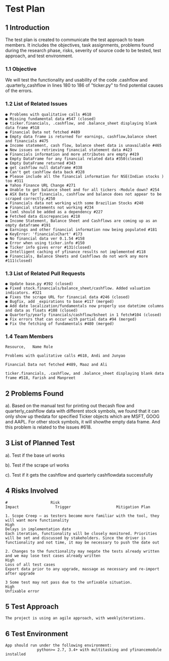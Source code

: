# Test Plan
## 1 Introduction

The test plan is created to communicate the test approach to team members. It includes the objectives,
task assignments, problems found during the research phase, risks, severity of source code to be tested,
test approach, and test environment.

### 1.1 Objective

We will test the functionality and usability of the code .cashflow and .quarterly_cashflow in lines 180 to 
186 of "ticker.py" to find potential causes of the errors.

### 1.2 List of Related Issues

```
● Problems with qualitative calls #618
● Missing fundamental data #547 (closed)
● ticker.financials, .cashflow, and .balance_sheet displaying blank data frame #518
● Financial Data not fetched #489
● Empty data frame is returned for earnings, cashflow,balance sheet and financials #475
● Income statement, cash flow, balance sheet data is unavailable #465
● New issues on retrieving financial statement data #423
● Financials information and more attributes are empty #419
● Empty DataFrame for any financial related data #350(closed)
● Empty DataFrame returned #343
● get cashflow null dataframe #338
● Can't get cashflow data back #328
● Please include all the financial information for NSE(Indian stocks ) too #311
● Yahoo Finance URL Change #271
● Unable to get balance sheet and for all tickers -Module down? #254
● ASX Data for financials, cashflow and balance does not appear to be scraped correctly.#250
● Financials data not working with some Brazilian Stocks #240
● Financial statements not working #234
● lxml should be added as a dependency #227
● Fetched data discrepancies #218
● Income Statement, Balance Sheet and Cashflows are coming up as an empty dataframe #191
● Earnings and other financial information now being populated #181
● KeyError: 'financialsChart' #173
● No financial data ver 0.1.54 #158
● Error when using ticker.info #150
● Ticker info gives error #131(closed)
● Intelligent caching of yfinance results not implemented #118
● Financials, Balance Sheets and Cashflows do not work any more #111(closed)
```
### 1.3 List of Related Pull Requests

```
● Update base.py #392 (closed)
● Fixed stock.financials/balance_sheet/cashflow. Added valuation indicators. #321
● Fixes the scrape URL for financial data #246 (closed)
● Bugfix, add _expirations to base #117 (merged)
● Add date localization/fundamentals now properly use datetime columns and data as floats #108 (closed)
● Quarterly/yearly financials/cashflow/bsheet in 1 fetch#104 (closed)
● Fix errors that can occur with partial data #94 (merged)
● Fix the fetching of fundamentals #480 (merged)
```
### 1.4 Team Members

```Resource,   Name Role```
```
Problems with qualitative calls #618, Andi and Junyao
```
```
Financial Data not fetched #489, Maaz and Ali
```
```
ticker.financials, .cashflow, and .balance_sheet displaying blank data frame #518, Farish and Manpreet
```
## 2 Problems Found

a). Based on the manual test for printing out thecash flow and quarterly_cashflow data with different
stock symbols, we found that it can only show up thedata for specified Ticker objects which are MSFT,
GOOG and AAPL. For other stock symbols, it will showthe empty data frame. And this problem is
related to the issues #618.

## 3 List of Planned Test


a). Test if the base url works

b). Test if the scrape url works

c). Test if it gets the cashflow and quarterly cashflowdata successfully

## 4 Risks Involved

```#                   Risk                                           Impact                Trigger                    Mitigation Plan```
```
1. Scope Creep – as testers become more familiar with the tool, they will want more functionality   
High  
Delays in implementation date  
Each iteration, functionality will be closely monitored. Priorities will be set and discussed by stakeholders. Since the driver is functionality and not time, it may be necessary to push the date out 
```
```
2. Changes to the functionality may negate the tests already written and we may lose test cases already written
High 
Loss of all test cases
Export data prior to any upgrade, massage as necessary and re-import after upgrade
```
```
3 Some test may not pass due to the unfixable situation.
High 
Unfixable error
```
## 5 Test Approach

```
The project is using an agile approach, with weeklyiterations.
```
## 6 Test Environment

```
App should run under the following environment:
              python>= 2.7, 3.4+ with multitasking and yfinancemodule installed
```

